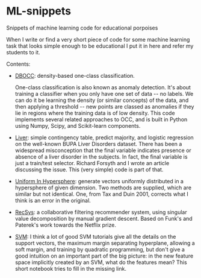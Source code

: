 # ML-snippets
Snippets of machine learning code for educational porpoises

When I write or find a very short piece of code for some machine
learning task that looks simple enough to be educational I put it in
here and refer my students to it.

Contents:

* [DBOCC](DBOCC): density-based one-class classification.

  One-class classification is also known as anomaly detection. It's
  about training a classifier when you only have one set of data -- no
  labels. We can do it be learning the density (or similar concepts)
  of the data, and then applying a threshold -- new points are classed
  as anomalies if they lie in regions where the training data is of
  low density. This code implements several related approaches to OCC,
  and is built in Python using Numpy, Scipy, and Scikit-learn
  components.

* [Liver](Liver): simple contingency table, predict majority, and
  logistic regression on the well-known BUPA Liver Disorders dataset.
  There has been a widespread misconception that the final variable
  indicates presence or absence of a liver disorder in the
  subjects. In fact, the final variable is just a train/test
  selector. Richard Forsyth and I wrote an article discussing the
  issue. This (very simple) code is part of that.

* [Uniform In Hypersphere](Uniform_in_Hypersphere): generate vectors
  uniformly distributed in a hypersphere of given dimension. Two
  methods are supplied, which are similar but not identical. One, from
  Tax and Duin 2001, corrects what I think is an error in the
  original.

* [RecSys](RecSys): a collaborative filtering recommender system,
  using singular value decomposition by manual gradient descent. Based
  on Funk's and Paterek's work towards the Netflix prize.
  
* [SVM](SVM): I think a lot of good SVM tutorials give all the details
  on the support vectors, the maximum margin separating hyperplane,
  allowing a soft margin, and training by quadratic programming, but
  don't give a good intuition on an important part of the big picture:
  in the new feature space implicitly created by an SVM, what do the
  features mean?  This short notebook tries to fill in the missing
  link.
